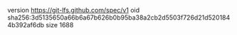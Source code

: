 version https://git-lfs.github.com/spec/v1
oid sha256:3d5135650a66b6a67b626b0b95ba38a2cb2d5503f726d21d5201844b392af6db
size 1688
